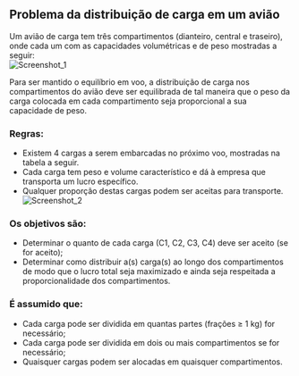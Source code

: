 ## Problema da distribuição de carga em um avião
Um avião de carga tem três compartimentos (dianteiro, central e traseiro), onde cada um com as capacidades volumétricas 
e de peso mostradas a seguir: <br />
![Screenshot_1](https://user-images.githubusercontent.com/95611970/187544978-14a3b0f7-8f6a-4a67-b8ce-0eefa9f5d7af.jpg)

Para ser mantido o equilíbrio em voo, a distribuição de carga nos compartimentos do avião deve ser equilibrada de tal 
maneira que o peso da carga colocada em cada compartimento seja proporcional a sua capacidade de peso.

### Regras:
* Existem 4 cargas a serem embarcadas no próximo voo, mostradas na tabela a seguir.
* Cada carga tem peso e volume característico e dá à empresa que transporta um lucro específico.
* Qualquer proporção destas cargas podem ser aceitas para transporte.
![Screenshot_2](https://user-images.githubusercontent.com/95611970/187545304-3fa6d94b-5efa-49ff-b912-0c0b3d7d404a.jpg)

### Os objetivos são:
* Determinar o quanto de cada carga (C1, C2, C3, C4) deve ser aceito (se for aceito);
* Determinar como distribuir a(s) carga(s) ao longo dos compartimentos de modo que o lucro total seja maximizado e 
ainda seja respeitada a proporcionalidade dos compartimentos.

### É assumido que:
* Cada carga pode ser dividida em quantas partes (frações ≥ 1 kg) for necessário;
* Cada carga pode ser dividida em dois ou mais compartimentos se for necessário;
* Quaisquer cargas podem ser alocadas em quaisquer compartimentos.






